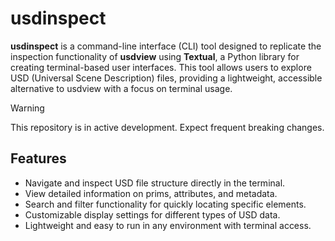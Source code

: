 # usdinspect

**usdinspect** is a command-line interface (CLI) tool designed to replicate the inspection functionality of **usdview** using **Textual**, a Python library for creating terminal-based user interfaces. This tool allows users to explore USD (Universal Scene Description) files, providing a lightweight, accessible alternative to usdview with a focus on terminal usage.

> [!WARNING]  
> This repository is in active development. Expect frequent breaking changes.


## Features

- Navigate and inspect USD file structure directly in the terminal.
- View detailed information on prims, attributes, and metadata.
- Search and filter functionality for quickly locating specific elements.
- Customizable display settings for different types of USD data.
- Lightweight and easy to run in any environment with terminal access.
